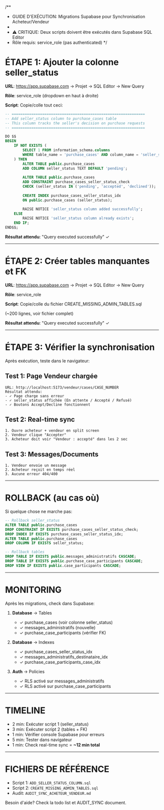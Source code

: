 /**
 * GUIDE D'EXÉCUTION: Migrations Supabase pour Synchronisation Acheteur/Vendeur
 * 
 * ⚠️ CRITIQUE: Deux scripts doivent être exécutés dans Supabase SQL Editor
 * Rôle requis: service_role (pas authenticated)
 */

# ÉTAPE 1: Ajouter la colonne seller_status

**URL**: https://app.supabase.com → Projet → SQL Editor → New Query

**Rôle**: service_role (dropdown en haut à droite)

**Script**: Copie/colle tout ceci:

```sql
-- =============================================================
-- Add seller_status column to purchase_cases table
-- This column tracks the seller's decision on purchase requests
-- =============================================================

DO $$
BEGIN
    IF NOT EXISTS (
        SELECT 1 FROM information_schema.columns
        WHERE table_name = 'purchase_cases' AND column_name = 'seller_status'
    ) THEN
        ALTER TABLE public.purchase_cases
        ADD COLUMN seller_status TEXT DEFAULT 'pending';
        
        ALTER TABLE public.purchase_cases
        ADD CONSTRAINT purchase_cases_seller_status_check
        CHECK (seller_status IN ('pending', 'accepted', 'declined'));
        
        CREATE INDEX purchase_cases_seller_status_idx
        ON public.purchase_cases (seller_status);
        
        RAISE NOTICE 'seller_status column added successfully';
    ELSE
        RAISE NOTICE 'seller_status column already exists';
    END IF;
END$$;
```

**Résultat attendu**: "Query executed successfully" ✓

---

# ÉTAPE 2: Créer tables manquantes et FK

**URL**: https://app.supabase.com → Projet → SQL Editor → New Query

**Rôle**: service_role

**Script**: Copie/colle du fichier CREATE_MISSING_ADMIN_TABLES.sql

(~200 lignes, voir fichier complet)

**Résultat attendu**: "Query executed successfully" ✓

---

# ÉTAPE 3: Vérifier la synchronisation

Après exécution, teste dans le navigateur:

## Test 1: Page Vendeur chargée
```
URL: http://localhost:5173/vendeur/cases/CASE_NUMBER
Résultat attendu:
- ✓ Page charge sans erreur
- ✓ seller_status affichée (En attente / Accepté / Refusé)
- ✓ Boutons Accept/Decline fonctionnent
```

## Test 2: Real-time sync
```
1. Ouvre acheteur + vendeur en split screen
2. Vendeur clique "Accepter"
3. Acheteur doit voir "Vendeur : accepté" dans les 2 sec
```

## Test 3: Messages/Documents
```
1. Vendeur envoie un message
2. Acheteur reçoit en temps réel
3. Aucune erreur 404/400
```

---

# ROLLBACK (au cas où)

Si quelque chose ne marche pas:

```sql
-- Rollback seller_status
ALTER TABLE public.purchase_cases 
DROP CONSTRAINT IF EXISTS purchase_cases_seller_status_check;
DROP INDEX IF EXISTS purchase_cases_seller_status_idx;
ALTER TABLE public.purchase_cases 
DROP COLUMN IF EXISTS seller_status;

-- Rollback tables
DROP TABLE IF EXISTS public.messages_administratifs CASCADE;
DROP TABLE IF EXISTS public.purchase_case_participants CASCADE;
DROP VIEW IF EXISTS public.case_participants CASCADE;
```

---

# MONITORING

Après les migrations, check dans Supabase:

1. **Database** → Tables
   - ✓ purchase_cases (voir colonne seller_status)
   - ✓ messages_administratifs (nouvelle)
   - ✓ purchase_case_participants (vérifier FK)

2. **Database** → Indexes
   - ✓ purchase_cases_seller_status_idx
   - ✓ messages_administratifs_destinataire_idx
   - ✓ purchase_case_participants_case_idx

3. **Auth** → Policies
   - ✓ RLS activé sur messages_administratifs
   - ✓ RLS activé sur purchase_case_participants

---

# TIMELINE

- 2 min: Exécuter script 1 (seller_status)
- 3 min: Exécuter script 2 (tables + FK)
- 1 min: Vérifier console Supabase pour erreurs
- 5 min: Tester dans navigateur
- 1 min: Check real-time sync
= **~12 min total**

---

# FICHIERS DE RÉFÉRENCE

- Script 1: `ADD_SELLER_STATUS_COLUMN.sql`
- Script 2: `CREATE_MISSING_ADMIN_TABLES.sql`
- Audit: `AUDIT_SYNC_ACHETEUR_VENDEUR.md`

Besoin d'aide? Check la todo list et AUDIT_SYNC document.
